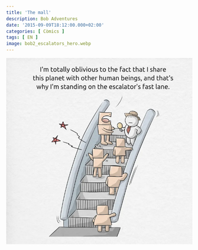 ```yaml
---
title: 'The mall'
description: Bob Adventures
date: '2015-09-09T18:12:00.000+02:00'
categories: [ Còmics ]
tags: [ EN ]
image: bob2_escalators_hero.webp
---
```


![](bob2_escalators.webp)
